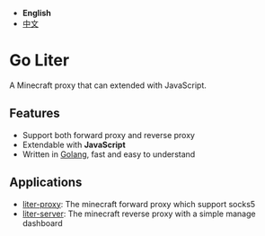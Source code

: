 
- **English**
- [中文](./README_zh.MD)

# Go Liter

A Minecraft proxy that can extended with JavaScript.

## Features

- Support both forward proxy and reverse proxy
- Extendable with **JavaScript**
- Written in [Golang](https://go.dev/), fast and easy to understand

## Applications

- [liter-proxy](./cmds/liter-proxy/README.MD): The minecraft forward proxy which support socks5
- [liter-server](./cmds/liter-server/README.MD): The minecraft reverse proxy with a simple manage dashboard
